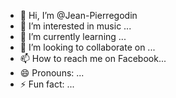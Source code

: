 - 👋 Hi, I’m @Jean-Pierregodin
- 👀 I’m interested in music ...
- 🌱 I’m currently learning ...
- 💞️ I’m looking to collaborate on ...
- 📫 How to reach me on Facebook...
- 😄 Pronouns: ...
- ⚡ Fun fact: ...

<!---
Jean-Pierregodin/Jean-Pierregodin is a ✨ special ✨ repository because its `README.md` (this file) appears on your GitHub profile.
You can click the Preview link to take a look at your changes.
--->
